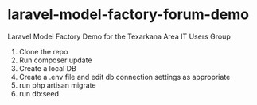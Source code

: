 # laravel-model-factory-forum-demo
Laravel Model Factory Demo for the Texarkana Area IT Users Group

1. Clone the repo
2. Run composer update
3. Create a local DB
4. Create a .env file and edit db connection settings as appropriate
5. run php artisan migrate
6. run db:seed
